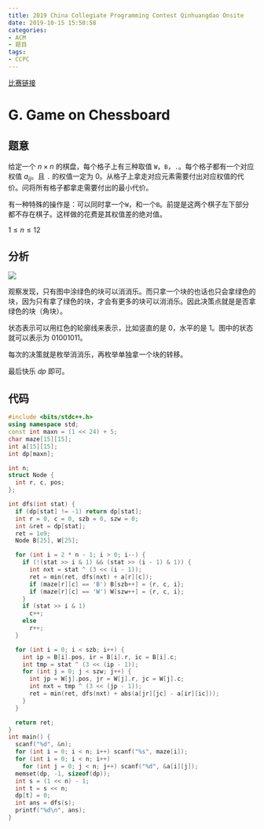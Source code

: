 ```yaml
---
title: 2019 China Collegiate Programming Contest Qinhuangdao Onsite
date: 2019-10-15 15:50:58
categories:
- ACM
- 题目
tags:
- CCPC
---
```


[比赛链接](https://codeforces.com/gym/102361)

# G. Game on Chessboard

## 题意
给定一个 $n\times n$ 的棋盘，每个格子上有三种取值 `W`，`B`，`.`。每个格子都有一个对应权值 $a_{ij}$。且 `.` 的权值一定为 $0$。从格子上拿走对应元素需要付出对应权值的代价。问将所有格子都拿走需要付出的最小代价。

有一种特殊的操作是：可以同时拿一个`W`，和一个`B`。前提是这两个棋子左下部分都不存在棋子。这样做的花费是其权值差的绝对值。

$1 \leq n \leq 12$

## 分析

![](https://ybmj-blog-1256173108.cos.ap-shanghai.myqcloud.com/blog-picture/2019CCPC%E7%A7%A6%E7%9A%87%E5%B2%9BG.jpg)

观察发现，只有图中涂绿色的块可以消消乐。而只拿一个块的也话也只会拿绿色的块，因为只有拿了绿色的块，才会有更多的块可以消消乐。因此决策点就是是否拿绿色的块（角块）。

状态表示可以用红色的轮廓线来表示，比如竖直的是 $0$，水平的是 $1$。图中的状态就可以表示为 $01001011$。

每次的决策就是枚举消消乐，再枚举单独拿一个块的转移。

最后快乐 $dp$ 即可。

## 代码

```cpp
#include <bits/stdc++.h>
using namespace std;
const int maxn = (1 << 24) + 5;
char maze[15][15];
int a[15][15];
int dp[maxn];

int n;
struct Node {
  int r, c, pos;
};

int dfs(int stat) {
  if (dp[stat] != -1) return dp[stat];
  int r = 0, c = 0, szb = 0, szw = 0;
  int &ret = dp[stat];
  ret = 1e9;
  Node B[25], W[25];

  for (int i = 2 * n - 1; i > 0; i--) {
    if (!(stat >> i & 1) && (stat >> (i - 1) & 1)) {
      int nxt = stat ^ (3 << (i - 1));
      ret = min(ret, dfs(nxt) + a[r][c]);
      if (maze[r][c] == 'B') B[szb++] = {r, c, i};
      if (maze[r][c] == 'W') W[szw++] = {r, c, i};
    }
    if (stat >> i & 1)
      c++;
    else
      r++;
  }

  for (int i = 0; i < szb; i++) {
    int ip = B[i].pos, ir = B[i].r, ic = B[i].c;
    int tmp = stat ^ (3 << (ip - 1));
    for (int j = 0; j < szw; j++) {
      int jp = W[j].pos, jr = W[j].r, jc = W[j].c;
      int nxt = tmp ^ (3 << (jp - 1));
      ret = min(ret, dfs(nxt) + abs(a[jr][jc] - a[ir][ic]));
    }
  }

  return ret;
}
int main() {
  scanf("%d", &n);
  for (int i = 0; i < n; i++) scanf("%s", maze[i]);
  for (int i = 0; i < n; i++)
    for (int j = 0; j < n; j++) scanf("%d", &a[i][j]);
  memset(dp, -1, sizeof(dp));
  int s = (1 << n) - 1;
  int t = s << n;
  dp[t] = 0;
  int ans = dfs(s);
  printf("%d\n", ans);
}
```
